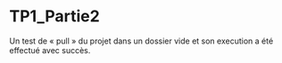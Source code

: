 # TP1_Partie2
Un test de « pull » du projet dans un dossier vide et son execution a été effectué avec succès.
